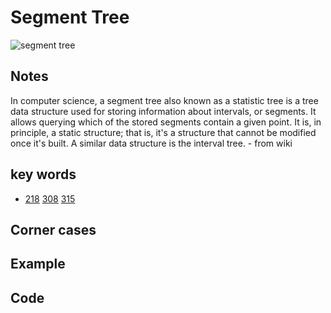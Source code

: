 # Segment Tree

![segment tree](https://i.imgur.com/FdSX9j6.png)

## Notes

In computer science, a segment tree also known as a statistic tree is a tree data structure used for storing information about intervals, or segments. It allows querying which of the stored segments contain a given point. It is, in principle, a static structure; that is, it's a structure that cannot be modified once it's built. A similar data structure is the interval tree.  - from wiki 

## key words

- [218](https://leetcode.com/problems/the-skyline-problem/description/) [308]() [315]()

## Corner cases

## Example 

## Code